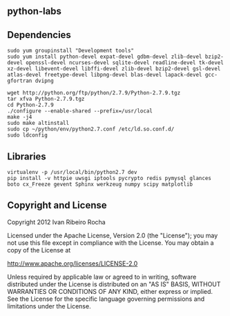 python-labs
-----------

Dependencies
-----------

```shell
sudo yum groupinstall "Development tools"
sudo yum install python-devel expat-devel gdbm-devel zlib-devel bzip2-devel openssl-devel ncurses-devel sqlite-devel readline-devel tk-devel xz-devel libevent-devel libffi-devel zlib-devel bzip2-devel gsl-devel atlas-devel freetype-devel libpng-devel blas-devel lapack-devel gcc-gfortran dvipng
```

```shell
wget http://python.org/ftp/python/2.7.9/Python-2.7.9.tgz
tar xfva Python-2.7.9.tgz
cd Python-2.7.9
./configure --enable-shared --prefix=/usr/local
make -j4
sudo make altinstall
sudo cp ~/python/env/python2.7.conf /etc/ld.so.conf.d/
sudo ldconfig
```

Libraries
-----------

```shell
virtualenv -p /usr/local/bin/python2.7 dev
pip install -v httpie uwsgi iptools pycrypto redis pymysql glances boto cx_Freeze gevent Sphinx werkzeug numpy scipy matplotlib
```

Copyright and License
---------------------
Copyright 2012 Ivan Ribeiro Rocha

Licensed under the Apache License, Version 2.0 (the "License");
you may not use this file except in compliance with the License.
You may obtain a copy of the License at

   http://www.apache.org/licenses/LICENSE-2.0

Unless required by applicable law or agreed to in writing, software
distributed under the License is distributed on an "AS IS" BASIS,
WITHOUT WARRANTIES OR CONDITIONS OF ANY KIND, either express or implied.
See the License for the specific language governing permissions and
limitations under the License.

[Python]: http://python.org/
